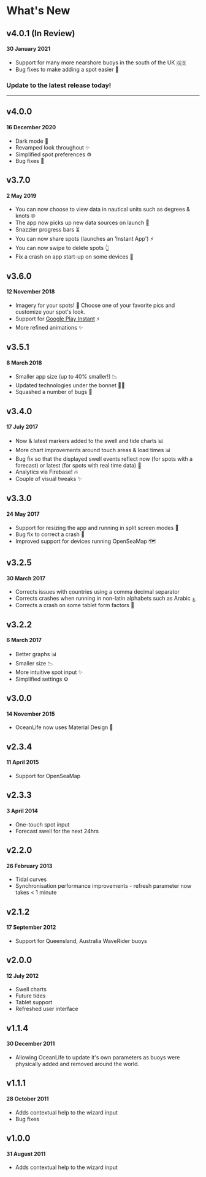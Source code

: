 # What's New

## v4.0.1 (In Review)
#### 30 January 2021
* Support for many more nearshore buoys in the south of the UK 🇬🇧
* Bug fixes to make adding a spot easier 🐛

### Update to the latest release today!
<AppStoreBadge store="google"/>
<AppStoreBadge store="amazon"/>

----

## v4.0.0
#### 16 December 2020
* Dark mode 🌚
* Revamped look throughout ✨
* Simplified spot preferences ⚙️
* Bug fixes 🐛

## v3.7.0
#### 2 May 2019
* You can now choose to view data in nautical units such as degrees & knots 🌐
* The app now picks up new data sources on launch 🔄
* Snazzier progress bars ⏳
* You can now share spots (launches an 'Instant App') ⚡️
* You can now swipe to delete spots 👆
* Fix a crash on app start-up on some devices 🐛

## v3.6.0
#### 12 November 2018
* Imagery for your spots! 🎨
Choose one of your favorite pics and customize your spot's look.
* Support for [Google Play Instant]("https://www.youtube.com/watch?v=u_STBSPQxYA") ⚡
* More refined animations ✨

## v3.5.1
#### 8 March 2018
* Smaller app size (up to 40% smaller!) 📉
* Updated technologies under the bonnet 👨‍🔧️
* Squashed a number of bugs 🐛

## v3.4.0
#### 17 July 2017
* Now & latest markers added to the swell and tide charts 📊
* More chart improvements around touch areas & load times 📊
* Bug fix so that the displayed swell events reflect now (for spots with a forecast) or latest (for spots with real time data) 🐛
* Analytics via Firebase! 🔥
* Couple of visual tweaks ✨

## v3.3.0
#### 24 May 2017
* Support for resizing the app and running in split screen modes 🔳
* Bug fix to correct a crash 🐛
* Improved support for devices running OpenSeaMap 🗺️

## v3.2.5
#### 30 March 2017
* Corrects issues with countries using a comma decimal separator 
* Corrects crashes when running in non-latin alphabets such as Arabic ؏
* Corrects a crash on some tablet form factors 🐛

## v3.2.2
#### 6 March 2017
* Better graphs 📊
* Smaller size 📉
* More intuitive spot input ✨
* Simplified settings ⚙️

## v3.0.0
#### 14 November 2015
* OceanLife now uses Material Design 🎨

## v2.3.4
#### 11 April 2015
* Support for OpenSeaMap

## v2.3.3
#### 3 April 2014
* One-touch spot input 
* Forecast swell for the next 24hrs

## v2.2.0
#### 26 February 2013
* Tidal curves
* Synchronisation performance improvements - refresh parameter now takes < 1 minute

## v2.1.2
#### 17 September 2012
* Support for Queensland, Australia WaveRider buoys

## v2.0.0
#### 12 July 2012
* Swell charts
* Future tides
* Tablet support 
* Refreshed user interface 

## v1.1.4
#### 30 December 2011
* Allowing OceanLife to update it's own parameters as buoys were physically added and removed around the world.

## v1.1.1
#### 28 October 2011
* Adds contextual help to the wizard input
* Bug fixes

## v1.0.0
#### 31 August 2011
* Adds contextual help to the wizard input